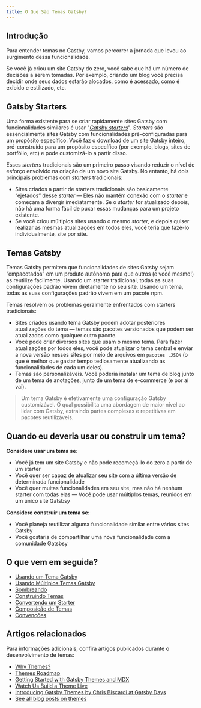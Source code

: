 ```yaml
---
title: O Que São Temas Gatsby?
---
```


## Introdução

Para entender temas no Gastby, vamos percorrer a jornada que levou ao surgimento dessa funcionalidade.

Se você já criou um site Gatsby do zero, você sabe que há um número de decisões a serem tomadas. Por exemplo, criando um blog você precisa decidir onde seus dados estarão alocados, como é acessado, como é exibido e estilizado, etc.

## Gatsby Starters

Uma forma existente para se criar rapidamente sites Gatsby com funcionalidades similares é usar "[_Gatsby starters_](/docs/starters/)". _Starters_ são essencialmente sites Gatsby com funcionalidades pré-configuradas para um propósito específico. Você faz o download de um site Gatsby inteiro, pré-construído para um propósito específico (por exemplo, blogs, sites de portfólio, etc) e pode customizá-lo a partir disso.

Esses _starters_ tradicionais são um primeiro passo visando reduzir o nível de esforço envolvido na criação de um novo site Gatsby. No entanto, há dois principais problemas com _starters_ tradicionais:

- Sites criados a partir de starters tradicionais são basicamente “ejetados” desse _starter_ — Eles não mantém conexão com o _starter_ e começam a divergir imediatamente. Se o _starter_ for atualizado depois, não há uma forma fácil de puxar essas mudanças para um projeto existente.
- Se você criou múltiplos sites usando o mesmo _starter_, e depois quiser realizar as mesmas atualizações em todos eles, você teria que fazê-lo individualmente, site por site. 

## Temas Gatsby 

Temas Gatsby permitem que funcionalidades de sites Gatsby sejam “empacotados” em um produto autônomo para que outros (e você mesmo!) as reutilize facilmente. Usando um starter tradicional, todas as suas configurações padrão vivem diretamente no seu site. Usando um tema, todas as suas configurações padrão vivem em um pacote npm.

Temas resolvem os problemas geralmente enfrentados com starters tradicionais:

- Sites criados usando tema Gatsby podem adotar posteriores atualizações do tema — temas são pacotes versionados que podem ser atualizados como qualquer outro pacote.
- Você pode criar diversos sites que usam o mesmo tema. Para fazer atualizações por todos eles, você pode atualizar o tema central e enviar a nova versão nesses sites por meio de arquivos em `pacotes .JSON` (o que é melhor que gastar tempo tediosamente atualizando as funcionalidades de cada um deles).
- Temas são personalizáveis. Você poderia instalar um tema de blog junto de um tema de anotações, junto de um tema de e-commerce (e por aí vai).

> Um tema Gatsby é efetivamente uma configuração Gatsby customizável. O qual possibilita uma abordagem de maior nível ao lidar com Gatsby, extraindo partes complexas e repetitivas em pacotes reutilizáveis.

## Quando eu deveria usar ou construir um tema?

**Considere usar um tema se:**

- Você já tem um site Gatsby e não pode recomeçá-lo do zero a partir de um starter
- Você quer ser capaz de atualizar seu site com a última versão de determinada funcionalidade
- Você quer muitas funcionalidades em seu site, mas não há nenhum starter com todas elas — Você pode usar múltiplos temas, reunidos em um único site Gatsbsy

**Considere construir um tema se:**

- Você planeja reutilizar alguma funcionalidade similar entre vários sites Gatsby
- Você gostaria de compartilhar uma nova funcionalidade com a comunidade Gatsbsy 

## O que vem em seguida?

- [Usando um Tema Gatsby](/docs/themes/using-a-gatsby-theme)
- [Usando Múltiplos Temas Gatsby](/docs/themes/using-multiple-gatsby-themes)
- [Sombreando](/docs/themes/shadowing/)
- [Construindo Temas](/docs/themes/building-themes)
- [Convertendo um Starter](/docs/themes/converting-a-starter/)
- [Composição de Temas](/docs/themes/theme-composition/)
- [Convenções](/docs/themes/conventions/)

## Artigos relacionados

Para informações adicionais, confira artigos publicados durante o desenvolvimento de temas:

- [Why Themes?](/blog/2019-01-31-why-themes/)
- [Themes Roadmap](/blog/2019-03-11-gatsby-themes-roadmap/)
- [Getting Started with Gatsby Themes and MDX](/blog/2019-02-26-getting-started-with-gatsby-themes/)
- [Watch Us Build a Theme Live](/blog/2019-02-11-gatsby-themes-livestream-and-example/)
- [Introducing Gatsby Themes by Chris Biscardi at Gatsby Days](https://www.gatsbyjs.com/gatsby-days-themes-chris/)
- [See all blog posts on themes](/blog/tags/themes)
